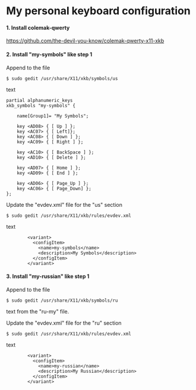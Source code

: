 # My personal keyboard configuration

#### 1. Install colemak-qwerty

https://github.com/the-devil-you-know/colemak-qwerty-x11-xkb

#### 2. Install "my-symbols" like step 1

Append to the file

```
$ sudo gedit /usr/share/X11/xkb/symbols/us
```

text

```
partial alphanumeric_keys
xkb_symbols "my-symbols" {

    name[Group1]= "My Symbols";

    key <AD08> { [ Up ] };
    key <AC07> { [ Left]};
    key <AC08> { [ Down ] };
    key <AC09> { [ Right ] };

    key <AC10> { [ BackSpace ] };
    key <AD10> { [ Delete ] };

    key <AD07> { [ Home ] };
    key <AD09> { [ End ] };

    key <AD06> { [ Page_Up ] };
    key <AC06> { [ Page_Down] };
};
```

Update the "evdev.xml" file for the "us" section

```
$ sudo gedit /usr/share/X11/xkb/rules/evdev.xml
```
text
```
        <variant>
          <configItem>
            <name>my-symbols</name>
            <description>My Symbols</description>
          </configItem>
        </variant>
```

#### 3. Install "my-russian" like step 1

Append to the file

```
$ sudo gedit /usr/share/X11/xkb/symbols/ru
```

text from the "ru-my" file.

Update the "evdev.xml" file for the "ru" section

```
$ sudo gedit /usr/share/X11/xkb/rules/evdev.xml
```
text
```
        <variant>
          <configItem>
            <name>my-russian</name>
            <description>My Russian</description>
          </configItem>
        </variant>
```
